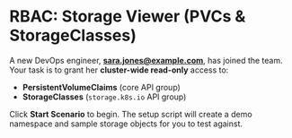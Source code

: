 # RBAC: Storage Viewer (PVCs & StorageClasses)

A new DevOps engineer, **sara.jones@example.com**, has joined the team. Your task is to grant her **cluster-wide read-only** access to:
- **PersistentVolumeClaims** (core API group)
- **StorageClasses** (`storage.k8s.io` API group)


Click **Start Scenario** to begin. The setup script will create a demo namespace and sample storage objects for you to test against.

